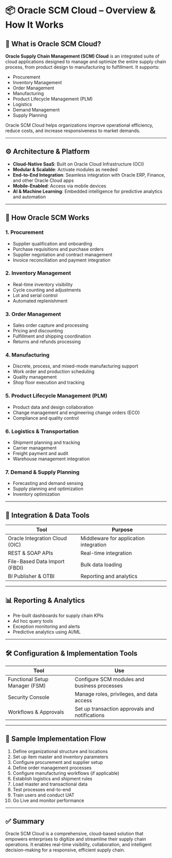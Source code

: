 # 📦 Oracle SCM Cloud – Overview & How It Works

## 🧾 What is Oracle SCM Cloud?

**Oracle Supply Chain Management (SCM) Cloud** is an integrated suite of cloud applications designed to manage and optimize the entire supply chain process, from product design to manufacturing to fulfillment. It supports:

- Procurement  
- Inventory Management  
- Order Management  
- Manufacturing  
- Product Lifecycle Management (PLM)  
- Logistics  
- Demand Management  
- Supply Planning  

Oracle SCM Cloud helps organizations improve operational efficiency, reduce costs, and increase responsiveness to market demands.

---

## ⚙️ Architecture & Platform

- **Cloud-Native SaaS**: Built on Oracle Cloud Infrastructure (OCI)  
- **Modular & Scalable**: Activate modules as needed  
- **End-to-End Integration**: Seamless integration with Oracle ERP, Finance, and other Oracle Cloud apps  
- **Mobile-Enabled**: Access via mobile devices  
- **AI & Machine Learning**: Embedded intelligence for predictive analytics and automation  

---

## 🤝 How Oracle SCM Works

### 1. Procurement

- Supplier qualification and onboarding  
- Purchase requisitions and purchase orders  
- Supplier negotiation and contract management  
- Invoice reconciliation and payment integration  

### 2. Inventory Management

- Real-time inventory visibility  
- Cycle counting and adjustments  
- Lot and serial control  
- Automated replenishment  

### 3. Order Management

- Sales order capture and processing  
- Pricing and discounting  
- Fulfillment and shipping coordination  
- Returns and refunds processing  

### 4. Manufacturing

- Discrete, process, and mixed-mode manufacturing support  
- Work order and production scheduling  
- Quality management  
- Shop floor execution and tracking  

### 5. Product Lifecycle Management (PLM)

- Product data and design collaboration  
- Change management and engineering change orders (ECO)  
- Compliance and quality control  

### 6. Logistics & Transportation

- Shipment planning and tracking  
- Carrier management  
- Freight payment and audit  
- Warehouse management integration  

### 7. Demand & Supply Planning

- Forecasting and demand sensing  
- Supply planning and optimization  
- Inventory optimization  

---

## 🔄 Integration & Data Tools

| Tool                      | Purpose                              |
|---------------------------|------------------------------------|
| Oracle Integration Cloud (OIC) | Middleware for application integration |
| REST & SOAP APIs           | Real-time integration               |
| File-Based Data Import (FBDI) | Bulk data loading                  |
| BI Publisher & OTBI        | Reporting and analytics             |

---

## 📊 Reporting & Analytics

- Pre-built dashboards for supply chain KPIs  
- Ad hoc query tools  
- Exception monitoring and alerts  
- Predictive analytics using AI/ML  

---

## 🛠 Configuration & Implementation Tools

| Tool                     | Use                                      |
|--------------------------|------------------------------------------|
| Functional Setup Manager (FSM) | Configure SCM modules and business processes |
| Security Console          | Manage roles, privileges, and data access  |
| Workflows & Approvals     | Set up transaction approvals and notifications |

---

## 📅 Sample Implementation Flow

1. Define organizational structure and locations  
2. Set up item master and inventory parameters  
3. Configure procurement and supplier setup  
4. Define order management processes  
5. Configure manufacturing workflows (if applicable)  
6. Establish logistics and shipment rules  
7. Load master and transactional data  
8. Test processes end-to-end  
9. Train users and conduct UAT  
10. Go Live and monitor performance  

---

## ✅ Summary

Oracle SCM Cloud is a comprehensive, cloud-based solution that empowers enterprises to digitize and streamline their supply chain operations. It enables real-time visibility, collaboration, and intelligent decision-making for a responsive, efficient supply chain.

